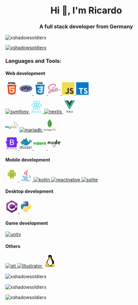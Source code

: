 <h1 align="center">Hi 👋, I'm Ricardo</h1>
<h3 align="center">A full stack developer from Germany</h3>

<p align="left">
    <img
        src="https://komarev.com/ghpvc/?username=xshadowsoldierx&label=Profile%20views&color=0e75b6&style=flat"
        alt="xshadowsoldierx"
    />
</p>

<p align="left">
    <a href="https://github.com/ryo-ma/github-profile-trophy"
        ><img
            src="https://github-profile-trophy.vercel.app/?username=xshadowsoldierx"
            alt="xshadowsoldierx"
    /></a>
</p>

<h3 align="left">Languages and Tools:</h3>

<h4 align="left">Web development</h4>

<p align="left">
    <a href="https://www.w3.org/html/" target="_blank" rel="noreferrer"></a>
        <img
            src="https://raw.githubusercontent.com/devicons/devicon/master/icons/html5/html5-original-wordmark.svg"
            alt="html5"
            width="40"
            height="40"
        />
    </a>
    <a href="https://www.php.net" target="_blank" rel="noreferrer">
        <img
            src="https://raw.githubusercontent.com/devicons/devicon/master/icons/php/php-original.svg"
            alt="php"
            width="40"
            height="40"
        />
    </a>
    <a href="https://www.w3schools.com/css/" target="_blank" rel="noreferrer">
        <img
            src="https://raw.githubusercontent.com/devicons/devicon/master/icons/css3/css3-original-wordmark.svg"
            alt="css3"
            width="40"
            height="40"
        />
    </a>
    <a href="https://sass-lang.com" target="_blank" rel="noreferrer">
        <img
            src="https://raw.githubusercontent.com/devicons/devicon/master/icons/sass/sass-original.svg"
            alt="sass"
            width="40"
            height="40"
        />
    </a>
    <a
        href="https://developer.mozilla.org/en-US/docs/Web/JavaScript"
        target="_blank"
        rel="noreferrer"
    >
        <img
            src="https://raw.githubusercontent.com/devicons/devicon/master/icons/javascript/javascript-original.svg"
            alt="javascript"
            width="40"
            height="40"
        />
    </a>
    <a href="https://www.typescriptlang.org/" target="_blank" rel="noreferrer">
        <img
            src="https://raw.githubusercontent.com/devicons/devicon/master/icons/typescript/typescript-original.svg"
            alt="typescript"
            width="40"
            height="40"
        />
    </a>
</p>

<p align="left">
    <a href="https://symfony.com" target="_blank" rel="noreferrer">
        <img
            src="https://symfony.com/logos/symfony_black_03.svg"
            alt="symfony"
            width="40"
            height="40"
        />
    </a>
    <a href="https://reactjs.org/" target="_blank" rel="noreferrer">
        <img
            src="https://raw.githubusercontent.com/devicons/devicon/master/icons/react/react-original-wordmark.svg"
            alt="react"
            width="40"
            height="40"
        />
    </a>
    <a href="https://nextjs.org/" target="_blank" rel="noreferrer">
        <img
            src="https://cdn.worldvectorlogo.com/logos/nextjs-2.svg"
            alt="nextjs"
            width="40"
            height="40"
        />
    </a>
        <a href="https://vuejs.org/" target="_blank" rel="noreferrer">
        <img
            src="https://raw.githubusercontent.com/devicons/devicon/master/icons/vuejs/vuejs-original-wordmark.svg"
            alt="vuejs"
            width="40"
            height="40"
        />
    </a>
</p>

<p align="left">
    <a href="https://www.mysql.com/" target="_blank" rel="noreferrer"></a>
        <img
            src="https://raw.githubusercontent.com/devicons/devicon/master/icons/mysql/mysql-original-wordmark.svg"
            alt="mysql"
            width="40"
            height="40"
        />
    </a>
    <a href="https://mariadb.org/" target="_blank" rel="noreferrer">
        <img
            src="https://www.vectorlogo.zone/logos/mariadb/mariadb-icon.svg"
            alt="mariadb"
            width="40"
            height="40"
        />
    </a>
    <a href="https://www.mongodb.com/" target="_blank" rel="noreferrer">
        <img
            src="https://raw.githubusercontent.com/devicons/devicon/master/icons/mongodb/mongodb-original-wordmark.svg"
            alt="mongodb"
            width="40"
            height="40"
        />
    </a>
</p>
<p align="left">
    <a href="https://getbootstrap.com" target="_blank" rel="noreferrer">
        <img
            src="https://raw.githubusercontent.com/devicons/devicon/master/icons/bootstrap/bootstrap-plain-wordmark.svg"
            alt="bootstrap"
            width="40"
            height="40"
        />
    </a>
    <a href="https://www.docker.com/" target="_blank" rel="noreferrer">
        <img
            src="https://raw.githubusercontent.com/devicons/devicon/master/icons/docker/docker-original-wordmark.svg"
            alt="docker"
            width="40"
            height="40"
        />
    </a>
        <a href="https://www.nginx.com" target="_blank" rel="noreferrer">
        <img
            src="https://raw.githubusercontent.com/devicons/devicon/master/icons/nginx/nginx-original.svg"
            alt="nginx"
            width="40"
            height="40"
        />
    </a>
    <a href="https://nodejs.org" target="_blank" rel="noreferrer">
        <img
            src="https://raw.githubusercontent.com/devicons/devicon/master/icons/nodejs/nodejs-original-wordmark.svg"
            alt="nodejs"
            width="40"
            height="40"
        />
    </a>
</p>

<h4 align="left">Mobile development</h4>

<p align="left">
    <a href="https://developer.android.com" target="_blank" rel="noreferrer">
        <img
            src="https://raw.githubusercontent.com/devicons/devicon/master/icons/android/android-original-wordmark.svg"
            alt="android"
            width="40"
            height="40"
        />
    </a>
    <a href="https://www.java.com" target="_blank" rel="noreferrer">
        <img
            src="https://raw.githubusercontent.com/devicons/devicon/master/icons/java/java-original.svg"
            alt="java"
            width="40"
            height="40"
        />
    </a>
        <a href="https://kotlinlang.org" target="_blank" rel="noreferrer">
        <img
            src="https://www.vectorlogo.zone/logos/kotlinlang/kotlinlang-icon.svg"
            alt="kotlin"
            width="40"
            height="40"
        />
    </a>
        <a href="https://reactnative.dev/" target="_blank" rel="noreferrer">
        <img
            src="https://reactnative.dev/img/header_logo.svg"
            alt="reactnative"
            width="40"
            height="40"
        />
    </a>
    <a href="https://www.sqlite.org/" target="_blank" rel="noreferrer">
        <img
            src="https://www.vectorlogo.zone/logos/sqlite/sqlite-icon.svg"
            alt="sqlite"
            width="40"
            height="40"
        />
    </a>
</p>

<h4 align="left">Desktop development</h4>

<p align="left">
    <a href="https://www.w3schools.com/cs/" target="_blank" rel="noreferrer">
        <img
            src="https://raw.githubusercontent.com/devicons/devicon/master/icons/csharp/csharp-original.svg"
            alt="csharp"
            width="40"
            height="40"
        />
    </a>
    <a href="https://www.python.org" target="_blank" rel="noreferrer">
        <img
            src="https://raw.githubusercontent.com/devicons/devicon/master/icons/python/python-original.svg"
            alt="python"
            width="40"
            height="40"
        />
    </a>
</p>

<h4 align="left">Game development</h4>
    <a href="https://unity.com/" target="_blank" rel="noreferrer">
        <img
            src="https://www.vectorlogo.zone/logos/unity3d/unity3d-icon.svg"
            alt="unity"
            width="40"
            height="40"
        />
    </a>
<p align="left">
</p>

<h4 align="left">Others</h4>

<p align="left">
    <a href="https://git-scm.com/" target="_blank" rel="noreferrer">
        <img
            src="https://www.vectorlogo.zone/logos/git-scm/git-scm-icon.svg"
            alt="git"
            width="40"
            height="40"
        />
    </a>
    <a
        href="https://www.adobe.com/in/products/illustrator.html"
        target="_blank"
        rel="noreferrer"
    >
        <img
            src="https://www.vectorlogo.zone/logos/adobe_illustrator/adobe_illustrator-icon.svg"
            alt="illustrator"
            width="40"
            height="40"
        />
    </a>
    <a href="https://www.linux.org/" target="_blank" rel="noreferrer">
        <img
            src="https://raw.githubusercontent.com/devicons/devicon/master/icons/linux/linux-original.svg"
            alt="linux"
            width="40"
            height="40"
        />
    </a>
</p>


<p>
    <img
        align="center"
        src="https://github-readme-stats.vercel.app/api/top-langs?username=xshadowsoldierx&show_icons=true&locale=en&layout=compact"
        alt="xshadowsoldierx"
    />
</p>

<p>
    <img
        align="center"
        src="https://github-readme-stats.vercel.app/api?username=xshadowsoldierx&show_icons=true&locale=en"
        alt="xshadowsoldierx"
    />
</p>

<p>
    <img
        align="center"
        src="https://github-readme-streak-stats.herokuapp.com/?user=xshadowsoldierx&"
        alt="xshadowsoldierx"
    />
</p>
